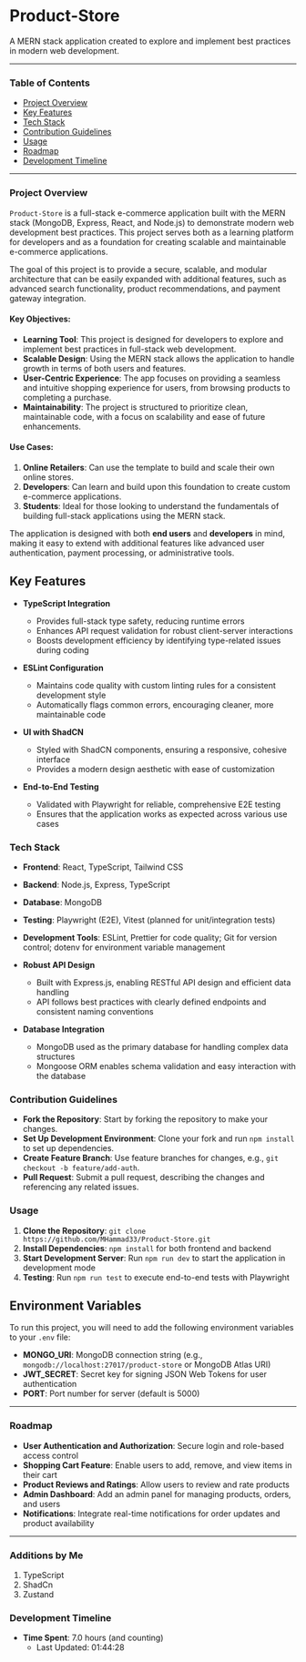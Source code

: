 # Product-Store

A MERN stack application created to explore and implement best practices in modern web development.

---

### Table of Contents

- [Project Overview](#project-overview)
- [Key Features](#key-features)
- [Tech Stack](#tech-stack)
- [Contribution Guidelines](#contribution-guidelines)
- [Usage](#usage)
- [Roadmap](#roadmap)
- [Development Timeline](#development-timeline)

---

### Project Overview

`Product-Store` is a full-stack e-commerce application built with the MERN stack (MongoDB, Express, React, and Node.js) to demonstrate modern web development best practices. This project serves both as a learning platform for developers and as a foundation for creating scalable and maintainable e-commerce applications.

The goal of this project is to provide a secure, scalable, and modular architecture that can be easily expanded with additional features, such as advanced search functionality, product recommendations, and payment gateway integration.

#### Key Objectives:

- **Learning Tool**: This project is designed for developers to explore and implement best practices in full-stack web development.
- **Scalable Design**: Using the MERN stack allows the application to handle growth in terms of both users and features.
- **User-Centric Experience**: The app focuses on providing a seamless and intuitive shopping experience for users, from browsing products to completing a purchase.
- **Maintainability**: The project is structured to prioritize clean, maintainable code, with a focus on scalability and ease of future enhancements.

#### Use Cases:

1. **Online Retailers**: Can use the template to build and scale their own online stores.
2. **Developers**: Can learn and build upon this foundation to create custom e-commerce applications.
3. **Students**: Ideal for those looking to understand the fundamentals of building full-stack applications using the MERN stack.

The application is designed with both **end users** and **developers** in mind, making it easy to extend with additional features like advanced user authentication, payment processing, or administrative tools.

## Key Features

- **TypeScript Integration**

  - Provides full-stack type safety, reducing runtime errors
  - Enhances API request validation for robust client-server interactions
  - Boosts development efficiency by identifying type-related issues during coding

- **ESLint Configuration**

  - Maintains code quality with custom linting rules for a consistent development style
  - Automatically flags common errors, encouraging cleaner, more maintainable code

- **UI with ShadCN**

  - Styled with ShadCN components, ensuring a responsive, cohesive interface
  - Provides a modern design aesthetic with ease of customization

- **End-to-End Testing**
  - Validated with Playwright for reliable, comprehensive E2E testing
  - Ensures that the application works as expected across various use cases

### Tech Stack

- **Frontend**: React, TypeScript, Tailwind CSS
- **Backend**: Node.js, Express, TypeScript
- **Database**: MongoDB
- **Testing**: Playwright (E2E), Vitest (planned for unit/integration tests)
- **Development Tools**: ESLint, Prettier for code quality; Git for version control; dotenv for environment variable management

- **Robust API Design**

  - Built with Express.js, enabling RESTful API design and efficient data handling
  - API follows best practices with clearly defined endpoints and consistent naming conventions

- **Database Integration**
  - MongoDB used as the primary database for handling complex data structures
  - Mongoose ORM enables schema validation and easy interaction with the database

### Contribution Guidelines

- **Fork the Repository**: Start by forking the repository to make your changes.
- **Set Up Development Environment**: Clone your fork and run `npm install` to set up dependencies.
- **Create Feature Branch**: Use feature branches for changes, e.g., `git checkout -b feature/add-auth`.
- **Pull Request**: Submit a pull request, describing the changes and referencing any related issues.

### Usage

1. **Clone the Repository**: `git clone https://github.com/MHammad33/Product-Store.git`
2. **Install Dependencies**: `npm install` for both frontend and backend
3. **Start Development Server**: Run `npm run dev` to start the application in development mode
4. **Testing**: Run `npm run test` to execute end-to-end tests with Playwright

## Environment Variables

To run this project, you will need to add the following environment variables to your `.env` file:

- **MONGO_URI**: MongoDB connection string (e.g., `mongodb://localhost:27017/product-store` or MongoDB Atlas URI)
- **JWT_SECRET**: Secret key for signing JSON Web Tokens for user authentication
- **PORT**: Port number for server (default is 5000)

---

### Roadmap

- **User Authentication and Authorization**: Secure login and role-based access control
- **Shopping Cart Feature**: Enable users to add, remove, and view items in their cart
- **Product Reviews and Ratings**: Allow users to review and rate products
- **Admin Dashboard**: Add an admin panel for managing products, orders, and users
- **Notifications**: Integrate real-time notifications for order updates and product availability

---

### Additions by Me

1. TypeScript
2. ShadCn
3. Zustand

### Development Timeline

- **Time Spent**: 7.0 hours (and counting)
  - Last Updated: 01:44:28
